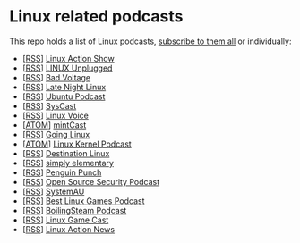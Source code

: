 # Linux related podcasts

This repo holds a list of Linux podcasts, [subscribe to them all](https://keepawayfromfire.co.uk/linux-podcasts/feeds.opml) or individually:

- [[RSS](http://feeds2.feedburner.com/TheLinuxActionShowOGG)] [Linux Action Show](http://www.jupiterbroadcasting.com/show/linuxactionshow/)
- [[RSS](http://feeds.feedburner.com/linuxunogg)] [LINUX Unplugged](http://www.jupiterbroadcasting.com/show/linuxun/)
- [[RSS](http://www.badvoltage.org/feed/ogg/)] [Bad Voltage](http://www.badvoltage.org/)
- [[RSS](https://latenightlinux.com/feed/ogg/)] [Late Night Linux](https://latenightlinux.com/)
- [[RSS](https://feed.ubuntupodcast.org/ogg/)] [Ubuntu Podcast](https://ubuntupodcast.org/)
- [[RSS](http://podcast.sysca.st/feed/podcast)] [SysCast](http://podcast.sysca.st/)
- [[RSS](https://www.linuxvoice.com/podcast_ogg.rss)] [Linux Voice](https://www.linuxvoice.com/category/podcasts/)
- [[ATOM](https://mintcast.org/category/ogg/feed/atom/)] [mintCast](https://mintcast.org/)
- [[RSS](http://goinglinux.com/oggpodcast.xml)] [Going Linux](http://goinglinux.com/index.html)
- [[ATOM](http://www.kernelpodcast.org/feed/atom/)] [Linux Kernel Podcast](http://www.kernelpodcast.org)
- [[RSS](https://nextdestinationlinux.podomatic.com/rss2.xml)] [Destination Linux](http://nextdestinationlinux.podomatic.com/)
- [[RSS](http://feeds.soundcloud.com/users/soundcloud:users:160113131/sounds.rss)] [simply elementary](http://simplyelementary.net/)
- [[RSS](http://penguinpunch.com/index.xml)] [Penguin Punch](http://penguinpunch.com/)
- [[RSS](https://feeds.soundcloud.com/users/soundcloud:users:252514543/sounds.rss)] [Open Source Security Podcast](https://www.opensourcesecuritypodcast.com/)
- [[RSS](http://feeds.feedburner.com/systemau-ogg)] [SystemAU](https://systemau.net.au/)
- [[RSS](http://feeds.soundcloud.com/users/soundcloud:users:59417723/sounds.rss)] [Best Linux Games Podcast](http://www.bestlinuxgames.com/)
- [[RSS](https://boilingsteam.com/feed/podcast)] [BoilingSteam Podcast](https://boilingsteam.com/)
- [[RSS](http://feeds.feedburner.com/LinuxgamecastWeeklyMp3)] [Linux Game Cast](https://linuxgamecast.com/)
- [[RSS](http://linuxactionnews.com/rss)] [Linux Action News](http://linuxactionnews.com/)
